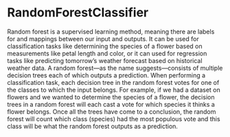# RandomForestClassifier
Random forest is a supervised learning method, meaning there are labels for and mappings between our input and outputs. It can be used for classification tasks like determining the species of a flower based on measurements like petal length and color, or it can used for regression tasks like predicting tomorrow’s weather forecast based on historical weather data. A random forest—as the name suggests—consists of multiple decision trees each of which outputs a prediction. When performing a classification task, each decision tree in the random forest votes for one of the classes to which the input belongs. For example, if we had a dataset on flowers and we wanted to determine the species of a flower, the decision trees in a random forest will each cast a vote for which species it thinks a flower belongs. Once all the trees have come to a conclusion, the random forest will count which class (species) had the most populous vote and this class will be what the random forest outputs as a prediction. 
